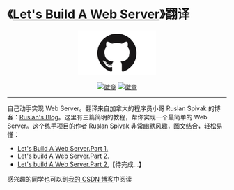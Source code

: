 # 《[Let's Build A Web Server](https://ruslanspivak.com/lsbaws-part1/)》翻译
<p align="center"><img width="180" src="images/Part 2/github-logo.jpg" alt="Vue logo"></p>

<p align="center">
  <a href='https://blog.csdn.net/Run_Bomb/article/details/96710139'><img src ="https://img.shields.io/badge/CSDN-翻译 from Ruslan's Blog-success.svg" alt='徽章' title="CSDN"></a>
  <a href='https://github.com/S-HuaBomb/Build-a-Web-Server-Translate/blob/master/%E7%BF%BB%E8%AF%91%EF%BC%9ALet's%20Build%20A%20Web%20Server.Part%201.md'><img src ="https://img.shields.io/badge/GitHub-Let's Build A Web Server!-important.svg" alt='徽章' title="Github"></a>
</p>

----

自己动手实现 Web Server。翻译来自加拿大的程序员小哥 Ruslan Spivak 的博客：[Ruslan's Blog](https://ruslanspivak.com/)。这里有三篇简明的教程，帮你实现一个最简单的 Web Server。这个练手项目的作者 Ruslan Spivak 非常幽默风趣，图文结合，轻松易懂：

* [Let's Build A Web Server.Part 1.](https://github.com/S-HuaBomb/Build-a-Web-Server-Translate/blob/master/%E7%BF%BB%E8%AF%91%EF%BC%9ALet's%20Build%20A%20Web%20Server.Part%201.md)
* [Let's build A Web Server.Part 2.](https://github.com/S-HuaBomb/Build-a-Web-Server-Translate/blob/master/%E7%BF%BB%E8%AF%91%EF%BC%9ALet's%20Build%20A%20Web%20Server.Part%202.md)
* [Let's build A Web Server.Part 2.]()【待完成...】

感兴趣的同学也可以到[我的 CSDN 博客](https://blog.csdn.net/Run_Bomb/article/details/96710139)中阅读
